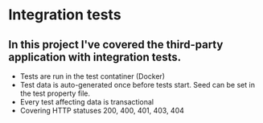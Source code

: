 # Integration tests
## In this project I've covered the third-party application with integration tests.
- Tests are run in the test contatiner (Docker)
- Test data is auto-generated once before tests start. Seed can be set in the test property file.
- Every test affecting data is transactional
- Covering HTTP statuses 200, 400, 401, 403, 404
